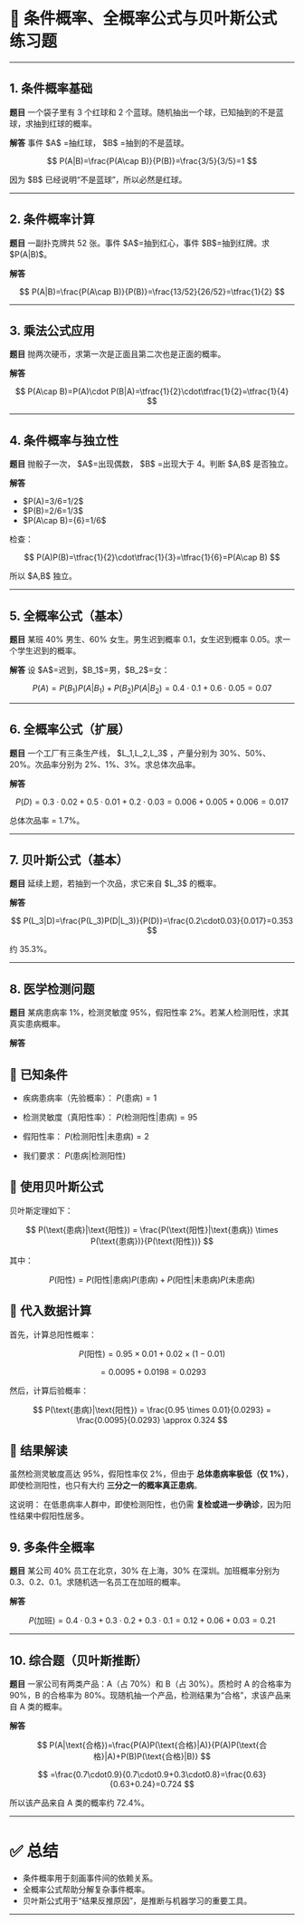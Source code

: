 
# 📘 条件概率、全概率公式与贝叶斯公式 练习题

---

## 1. 条件概率基础

**题目**
一个袋子里有 3 个红球和 2 个蓝球。随机抽出一个球，已知抽到的不是蓝球，求抽到红球的概率。

**解答**
事件 \$A\$ =抽红球， \$B\$ =抽到的不是蓝球。

$$
P(A|B)=\frac{P(A\cap B)}{P(B)}=\frac{3/5}{3/5}=1
$$

因为 \$B\$ 已经说明“不是蓝球”，所以必然是红球。

---

## 2. 条件概率计算

**题目**
一副扑克牌共 52 张。事件 \$A\$=抽到红心，事件 \$B\$=抽到红牌。求 \$P(A|B)\$。

**解答**

$$
P(A|B)=\frac{P(A\cap B)}{P(B)}=\frac{13/52}{26/52}=\tfrac{1}{2}
$$

---

## 3. 乘法公式应用

**题目**
抛两次硬币，求第一次是正面且第二次也是正面的概率。

**解答**

$$
P(A\cap B)=P(A)\cdot P(B|A)=\tfrac{1}{2}\cdot\tfrac{1}{2}=\tfrac{1}{4}
$$

---

## 4. 条件概率与独立性

**题目**
抛骰子一次， \$A\$=出现偶数， \$B\$ =出现大于 4。判断 \$A,B\$ 是否独立。

**解答**

* \$P(A)=3/6=1/2\$
* \$P(B)=2/6=1/3\$
* \$P(A\cap B)={6}=1/6\$

检查：

$$
P(A)P(B)=\tfrac{1}{2}\cdot\tfrac{1}{3}=\tfrac{1}{6}=P(A\cap B)
$$

所以 \$A,B\$ 独立。

---

## 5. 全概率公式（基本）

**题目**
某班 40% 男生、60% 女生。男生迟到概率 0.1，女生迟到概率 0.05。求一个学生迟到的概率。

**解答**
设 \$A\$=迟到，\$B\_1\$=男，\$B\_2\$=女：

$$
P(A)=P(B_1)P(A|B_1)+P(B_2)P(A|B_2)=0.4\cdot0.1+0.6\cdot0.05=0.07
$$

---

## 6. 全概率公式（扩展）

**题目**
一个工厂有三条生产线， \$L\_1,L\_2,L\_3\$ ，产量分别为 30%、50%、20%。次品率分别为 2%、1%、3%。求总体次品率。

**解答**

$$
P(D)=0.3\cdot0.02+0.5\cdot0.01+0.2\cdot0.03=0.006+0.005+0.006=0.017
$$

总体次品率 = 1.7%。

---

## 7. 贝叶斯公式（基本）

**题目**
延续上题，若抽到一个次品，求它来自 \$L\_3\$ 的概率。

**解答**

$$
P(L_3|D)=\frac{P(L_3)P(D|L_3)}{P(D)}=\frac{0.2\cdot0.03}{0.017}=0.353
$$

约 35.3%。

---

## 8. 医学检测问题

**题目**
某病患病率 1%，检测灵敏度 95%，假阳性率 2%。若某人检测阳性，求其真实患病概率。

**解答**

## 🧩 已知条件

* 疾病患病率（先验概率）：
    $P(\text{患病}) = 1% = 0.01$ 

* 检测灵敏度（真阳性率）：
    $P(\text{检测阳性} | \text{患病}) = 95% = 0.95$ 

* 假阳性率：
   $P(\text{检测阳性} | \text{未患病}) = 2% = 0.02$ 

* 我们要求：
   $P(\text{患病} | \text{检测阳性})$ 



## 📘 使用贝叶斯公式

贝叶斯定理如下：

$$
P(\text{患病}|\text{阳性}) = \frac{P(\text{阳性}|\text{患病}) \times P(\text{患病})}{P(\text{阳性})}
$$

其中：

$$
P(\text{阳性}) = P(\text{阳性}|\text{患病})P(\text{患病}) + P(\text{阳性}|\text{未患病})P(\text{未患病})
$$



## 🧮 代入数据计算

首先，计算总阳性概率：

$$
P(\text{阳性}) = 0.95 \times 0.01 + 0.02 \times (1 - 0.01)
$$

$$
= 0.0095 + 0.0198 = 0.0293
$$

然后，计算后验概率：

$$
P(\text{患病}|\text{阳性}) = \frac{0.95 \times 0.01}{0.0293} = \frac{0.0095}{0.0293} \approx 0.324
$$

## 🧠 结果解读

虽然检测灵敏度高达 95%，假阳性率仅 2%，但由于 **总体患病率极低（仅 1%）**，即使检测阳性，也只有大约 **三分之一的概率真正患病**。

这说明：
在低患病率人群中，即使检测阳性，也仍需 **复检或进一步确诊**，因为阳性结果中假阳性居多。

## 9. 多条件全概率

**题目**
某公司 40% 员工在北京，30% 在上海，30% 在深圳。加班概率分别为 0.3、0.2、0.1。求随机选一名员工在加班的概率。

**解答**

$$
P(\text{加班})=0.4\cdot0.3+0.3\cdot0.2+0.3\cdot0.1=0.12+0.06+0.03=0.21
$$

---

## 10. 综合题（贝叶斯推断）

**题目**
一家公司有两类产品：A（占 70%）和 B（占 30%）。质检时 A 的合格率为 90%，B 的合格率为 80%。现随机抽一个产品，检测结果为“合格”，求该产品来自 A 类的概率。

**解答**

$$
P(A|\text{合格})=\frac{P(A)P(\text{合格}|A)}{P(A)P(\text{合格}|A)+P(B)P(\text{合格}|B)}
$$

$$
=\frac{0.7\cdot0.9}{0.7\cdot0.9+0.3\cdot0.8}=\frac{0.63}{0.63+0.24}=0.724
$$

所以该产品来自 A 类的概率约 72.4%。

---

# ✅ 总结

* 条件概率用于刻画事件间的依赖关系。
* 全概率公式帮助分解复杂事件概率。
* 贝叶斯公式用于“结果反推原因”，是推断与机器学习的重要工具。

---


